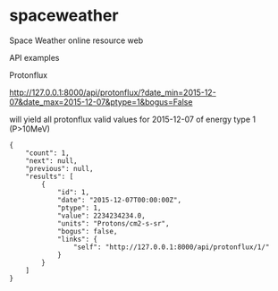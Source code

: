 # spaceweather
Space Weather online resource web

API examples

Protonflux

http://127.0.0.1:8000/api/protonflux/?date_min=2015-12-07&date_max=2015-12-07&ptype=1&bogus=False

will yield all protonflux valid values for 2015-12-07 of energy type 1 (P>10MeV)

```
{
    "count": 1,
    "next": null,
    "previous": null,
    "results": [
        {
            "id": 1,
            "date": "2015-12-07T00:00:00Z",
            "ptype": 1,
            "value": 2234234234.0,
            "units": "Protons/cm2-s-sr",
            "bogus": false,
            "links": {
                "self": "http://127.0.0.1:8000/api/protonflux/1/"
            }
        }
    ]
}

